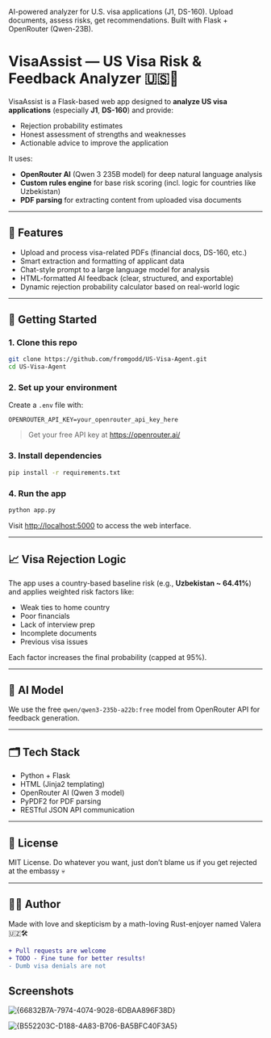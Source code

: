 
AI-powered analyzer for U.S. visa applications (J1, DS-160). Upload documents, assess risks, get recommendations. Built with Flask + OpenRouter (Qwen-23B).

# VisaAssist — US Visa Risk & Feedback Analyzer 🇺🇸🛂

VisaAssist is a Flask-based web app designed to **analyze US visa applications** (especially **J1**, **DS-160**) and provide:
- Rejection probability estimates
- Honest assessment of strengths and weaknesses
- Actionable advice to improve the application

It uses:
- **OpenRouter AI** (Qwen 3 235B model) for deep natural language analysis
- **Custom rules engine** for base risk scoring (incl. logic for countries like Uzbekistan)
- **PDF parsing** for extracting content from uploaded visa documents

---

## 🔧 Features

- Upload and process visa-related PDFs (financial docs, DS-160, etc.)
- Smart extraction and formatting of applicant data
- Chat-style prompt to a large language model for analysis
- HTML-formatted AI feedback (clear, structured, and exportable)
- Dynamic rejection probability calculator based on real-world logic

---

## 🚀 Getting Started

### 1. Clone this repo

```bash
git clone https://github.com/fromgodd/US-Visa-Agent.git
cd US-Visa-Agent
```

### 2. Set up your environment

Create a `.env` file with:

```
OPENROUTER_API_KEY=your_openrouter_api_key_here
```

> Get your free API key at https://openrouter.ai/

### 3. Install dependencies

```bash
pip install -r requirements.txt
```

### 4. Run the app

```bash
python app.py
```

Visit [http://localhost:5000](http://localhost:5000) to access the web interface.

---

## 📈 Visa Rejection Logic

The app uses a country-based baseline risk (e.g., **Uzbekistan ~ 64.41%**) and applies weighted risk factors like:

- Weak ties to home country
- Poor financials
- Lack of interview prep
- Incomplete documents
- Previous visa issues

Each factor increases the final probability (capped at 95%).

---

## 🧠 AI Model

We use the free `qwen/qwen3-235b-a22b:free` model from OpenRouter API for feedback generation.

---

## 🗂 Tech Stack

- Python + Flask
- HTML (Jinja2 templating)
- OpenRouter AI (Qwen 3 model)
- PyPDF2 for PDF parsing
- RESTful JSON API communication

---

## 📜 License

MIT License. Do whatever you want, just don’t blame us if you get rejected at the embassy 💀

---

## 🙋‍♂️ Author

Made with love and skepticism by a math-loving Rust-enjoyer named Valera 🇺🇿🛠️

```diff
+ Pull requests are welcome
+ TODO - Fine tune for better results!
- Dumb visa denials are not
```
## Screenshots

![{66832B7A-7974-4074-9028-6DBAA896F38D}](https://github.com/user-attachments/assets/dd97aec2-1da9-4f10-a944-7ebada1abaa2)

![{B552203C-D188-4A83-B706-BA5BFC40F3A5}](https://github.com/user-attachments/assets/6ad86c48-cadb-4db1-8b56-cc2bea7524f5)

